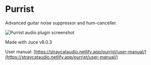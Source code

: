 # Purrist

Advanced guitar noise suppressor and hum-canceller.

![Purrist audio plugin screenshot](https://straycataudio.netlify.app/purrist/user-manual/app_huc9d2fb34407c28a4c8c966ab5a457c3d_261251_1632x0_resize_box_3.png)

Made with Juce v8.0.3

User manual: [https://straycataudio.netlify.app/purrist/user-manual/](https://straycataudio.netlify.app/purrist/user-manual/)
